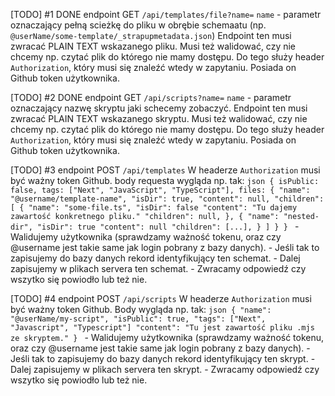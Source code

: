 [TODO] #1 DONE
    endpoint GET `/api/templates/file?name=`
    `name` - parametr oznaczający pełną scieżkę do pliku w obrębie schemaatu (np. `@userName/some-template/_strapupmetadata.json`)
    Endpoint ten musi zwracać PLAIN TEXT wskazanego pliku. Musi też walidować, czy nie chcemy np. czytać plik do którego nie mamy dostępu. Do tego służy header `Authorization`, który musi się znaleźć wtedy w zapytaniu. Posiada on Github token użytkownika.

[TODO] #2 DONE
    endpoint GET `/api/scripts?name=`
    `name` - parametr oznaczający nazwę skryptu jaki schecemy zobaczyć.
    Endpoint ten musi zwracać PLAIN TEXT wskazanego skryptu. Musi też walidować, czy nie chcemy np. czytać plik do którego nie mamy dostępu. Do tego służy header `Authorization`, który musi się znaleźć wtedy w zapytaniu. Posiada on Github token użytkownika.

[TODO] #3
    endpoint POST `/api/templates`
    W headerze `Authorization` musi być ważny token Github.
    body requesta wygląda np. tak:
    ```json
    {
        isPublic: false,
        tags: ["Next", "JavaScript", "TypeScript"],
        files: {
            "name": "@username/template-name",
            "isDir": true,
            "content": null,
            "children": [
                {
                    "name": "some-file.ts",
                    "isDir": false
                    "content": "Tu dajemy zawartość konkretnego pliku."
                    "children": null,
                },
                {
                    "name": "nested-dir",
                    "isDir": true
                    "content": null
                    "children": [...],
                }
            ]
        }
    }
    ```
    - Walidujemy użytkownika (sprawdzamy ważność tokenu, oraz czy @username jest takie same jak login pobrany z bazy danych).
    - Jeśli tak to zapisujemy do bazy danych rekord identyfikujący ten schemat.
    - Dalej zapisujemy w plikach servera ten schemat.
    - Zwracamy odpowiedź czy wszytko się powiodło lub też nie.

[TODO] #4
    endpoint POST `/api/scripts`
    W headerze `Authorization` musi być ważny token Github.
    Body wygląda np. tak:
    ```json
    {
        "name": "@userName/my-script",
        "isPublic": true,
        "tags": ["Next", "Javascript", "Typescript"]
        "content": "Tu jest zawartość pliku .mjs ze skryptem."
    }
    ```
    - Walidujemy użytkownika (sprawdzamy ważność tokenu, oraz czy @username jest takie same jak login pobrany z bazy danych).
    - Jeśli tak to zapisujemy do bazy danych rekord identyfikujący ten skrypt.
    - Dalej zapisujemy w plikach servera ten skrypt.
    - Zwracamy odpowiedź czy wszytko się powiodło lub też nie.
